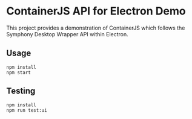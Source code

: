 # ContainerJS API for Electron Demo

This project provides a demonstration of ContainerJS which follows the Symphony Desktop Wrapper API within Electron.

## Usage

```
npm install
npm start
```

## Testing

```
npm install
npm run test:ui
```
